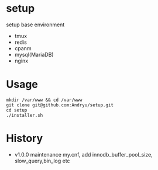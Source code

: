 # setup

setup base environment

* tmux
* redis
* cpanm
* mysql(MariaDB)
* nginx

# Usage

```
mkdir /var/www && cd /var/www
git clone git@github.com:Andryu/setup.git
cd setup
./installer.sh
```

# History

* v1.0.0
  maintenance my.cnf, add innodb_buffer_pool_size, slow_query,bin_log etc
